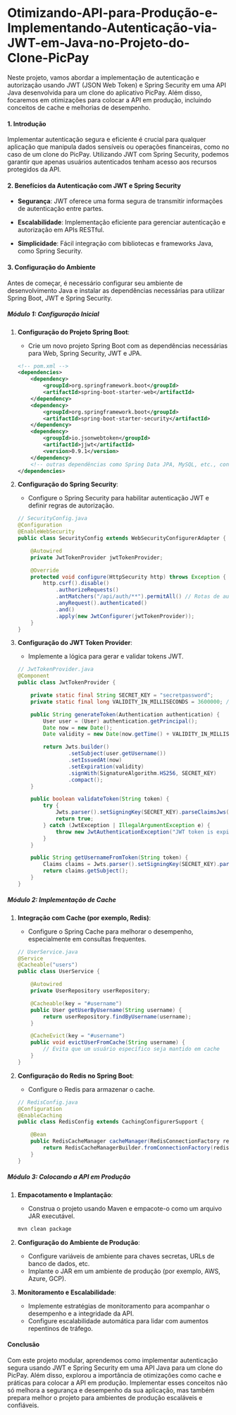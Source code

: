 # Otimizando-API-para-Produção-e-Implementando-Autenticação-via-JWT-em-Java-no-Projeto-do-Clone-PicPay

Neste projeto, vamos abordar a implementação de autenticação e autorização usando JWT (JSON Web Token) e Spring Security em uma API Java desenvolvida para um clone do aplicativo PicPay. Além disso, focaremos em otimizações para colocar a API em produção, incluindo conceitos de cache e melhorias de desempenho.

#### **1. Introdução**

Implementar autenticação segura e eficiente é crucial para qualquer aplicação que manipula dados sensíveis ou operações financeiras, como no caso de um clone do PicPay. Utilizando JWT com Spring Security, podemos garantir que apenas usuários autenticados tenham acesso aos recursos protegidos da API.

#### **2. Benefícios da Autenticação com JWT e Spring Security**

- **Segurança**: JWT oferece uma forma segura de transmitir informações de autenticação entre partes.
  
- **Escalabilidade**: Implementação eficiente para gerenciar autenticação e autorização em APIs RESTful.
  
- **Simplicidade**: Fácil integração com bibliotecas e frameworks Java, como Spring Security.

#### **3. Configuração do Ambiente**

Antes de começar, é necessário configurar seu ambiente de desenvolvimento Java e instalar as dependências necessárias para utilizar Spring Boot, JWT e Spring Security.

##### **Módulo 1: Configuração Inicial**

1. **Configuração do Projeto Spring Boot**:
   
   - Crie um novo projeto Spring Boot com as dependências necessárias para Web, Spring Security, JWT e JPA.

   ```xml
   <!-- pom.xml -->
   <dependencies>
       <dependency>
           <groupId>org.springframework.boot</groupId>
           <artifactId>spring-boot-starter-web</artifactId>
       </dependency>
       <dependency>
           <groupId>org.springframework.boot</groupId>
           <artifactId>spring-boot-starter-security</artifactId>
       </dependency>
       <dependency>
           <groupId>io.jsonwebtoken</groupId>
           <artifactId>jjwt</artifactId>
           <version>0.9.1</version>
       </dependency>
       <!-- outras dependências como Spring Data JPA, MySQL, etc., conforme necessário -->
   </dependencies>
   ```

2. **Configuração do Spring Security**:
   
   - Configure o Spring Security para habilitar autenticação JWT e definir regras de autorização.

   ```java
   // SecurityConfig.java
   @Configuration
   @EnableWebSecurity
   public class SecurityConfig extends WebSecurityConfigurerAdapter {

       @Autowired
       private JwtTokenProvider jwtTokenProvider;

       @Override
       protected void configure(HttpSecurity http) throws Exception {
           http.csrf().disable()
               .authorizeRequests()
               .antMatchers("/api/auth/**").permitAll() // Rotas de autenticação liberadas
               .anyRequest().authenticated()
               .and()
               .apply(new JwtConfigurer(jwtTokenProvider));
       }
   }
   ```

3. **Configuração do JWT Token Provider**:
   
   - Implemente a lógica para gerar e validar tokens JWT.

   ```java
   // JwtTokenProvider.java
   @Component
   public class JwtTokenProvider {

       private static final String SECRET_KEY = "secretpassword";
       private static final long VALIDITY_IN_MILLISECONDS = 3600000; // 1 hora

       public String generateToken(Authentication authentication) {
           User user = (User) authentication.getPrincipal();
           Date now = new Date();
           Date validity = new Date(now.getTime() + VALIDITY_IN_MILLISECONDS);

           return Jwts.builder()
                   .setSubject(user.getUsername())
                   .setIssuedAt(now)
                   .setExpiration(validity)
                   .signWith(SignatureAlgorithm.HS256, SECRET_KEY)
                   .compact();
       }

       public boolean validateToken(String token) {
           try {
               Jwts.parser().setSigningKey(SECRET_KEY).parseClaimsJws(token);
               return true;
           } catch (JwtException | IllegalArgumentException e) {
               throw new JwtAuthenticationException("JWT token is expired or invalid");
           }
       }

       public String getUsernameFromToken(String token) {
           Claims claims = Jwts.parser().setSigningKey(SECRET_KEY).parseClaimsJws(token).getBody();
           return claims.getSubject();
       }
   }
   ```

##### **Módulo 2: Implementação de Cache**

1. **Integração com Cache (por exemplo, Redis)**:
   
   - Configure o Spring Cache para melhorar o desempenho, especialmente em consultas frequentes.

   ```java
   // UserService.java
   @Service
   @Cacheable("users")
   public class UserService {

       @Autowired
       private UserRepository userRepository;

       @Cacheable(key = "#username")
       public User getUserByUsername(String username) {
           return userRepository.findByUsername(username);
       }

       @CacheEvict(key = "#username")
       public void evictUserFromCache(String username) {
           // Evita que um usuário específico seja mantido em cache
       }
   }
   ```

2. **Configuração do Redis no Spring Boot**:
   
   - Configure o Redis para armazenar o cache.

   ```java
   // RedisConfig.java
   @Configuration
   @EnableCaching
   public class RedisConfig extends CachingConfigurerSupport {

       @Bean
       public RedisCacheManager cacheManager(RedisConnectionFactory redisConnectionFactory) {
           return RedisCacheManagerBuilder.fromConnectionFactory(redisConnectionFactory).build();
       }
   }
   ```

##### **Módulo 3: Colocando a API em Produção**

1. **Empacotamento e Implantação**:
   
   - Construa o projeto usando Maven e empacote-o como um arquivo JAR executável.

   ```bash
   mvn clean package
   ```

2. **Configuração do Ambiente de Produção**:
   
   - Configure variáveis de ambiente para chaves secretas, URLs de banco de dados, etc.
   - Implante o JAR em um ambiente de produção (por exemplo, AWS, Azure, GCP).

3. **Monitoramento e Escalabilidade**:
   
   - Implemente estratégias de monitoramento para acompanhar o desempenho e a integridade da API.
   - Configure escalabilidade automática para lidar com aumentos repentinos de tráfego.

#### **Conclusão**

Com este projeto modular, aprendemos como implementar autenticação segura usando JWT e Spring Security em uma API Java para um clone do PicPay. Além disso, explorou a importância de otimizações como cache e práticas para colocar a API em produção. Implementar esses conceitos não só melhora a segurança e desempenho da sua aplicação, mas também prepara melhor o projeto para ambientes de produção escaláveis e confiáveis.
